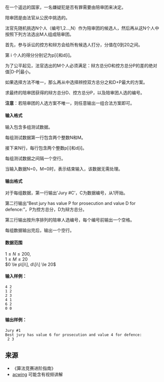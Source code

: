 在一个遥远的国家，一名嫌疑犯是否有罪需要由陪审团来决定。

陪审团是由法官从公民中挑选的。

法官先随机挑选N个人（编号1,2…,N）作为陪审团的候选人，然后再从这N个人中按照下列方法选出M人组成陪审团。

首先，参与诉讼的控方和辩方会给所有候选人打分，分值在0到20之间。

第 i 个人的得分分别记为p\[i\]和d\[i\]。

为了公平起见，法官选出的M个人必须满足：辩方总分D和控方总分P的差的绝对值|D-P|最小。

如果选择方法不唯一，那么再从中选择辨控双方总分之和D+P最大的方案。

求最终的陪审团获得的辩方总分D、控方总分P，以及陪审团人选的编号。

**注意**：若陪审团的人选方案不唯一，则任意输出一组合法方案即可。

#### 输入格式

输入包含多组测试数据。

每组测试数据第一行包含两个整数N和M。

接下来N行，每行包含两个整数p\[i\]和d\[i\]。

每组测试数据之间隔一个空行。

当输入数据N=0，M=0时，表示结束输入，该数据无需处理。

#### 输出格式

对于每组数据，第一行输出’Jury #C’，C为数据编号，从1开始。

第二行输出“Best jury has value P for prosecution and value D for defence:”，P为控方总分，D为辩方总分。

第三行输出按升序排列的陪审人选编号，每个编号前输出一个空格。

每组数据输出完后，输出一个空行。

#### 数据范围

$1 \le N \le 200$,  
$1 \le M \le 20$  
$0 \le p\[i\], d\[i\] \le 20$

#### 输入样例：

```
4 2
1 2
2 3
4 1
6 2
0 0
```

#### 输出样例：

```
Jury #1
Best jury has value 6 for prosecution and value 4 for defence:
 2 3

```

## 来源 
- 《算法竞赛进阶指南》
- [acwing](https://www.acwing.com/problem/content/282/) 可能含有视频讲解
